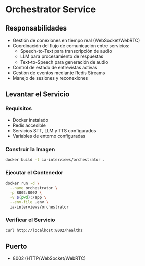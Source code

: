 # Orchestrator Service

## Responsabilidades
- Gestión de conexiones en tiempo real (WebSocket/WebRTC)
- Coordinación del flujo de comunicación entre servicios:
  * Speech-to-Text para transcripción de audio
  * LLM para procesamiento de respuestas
  * Text-to-Speech para generación de audio
- Control de estado de entrevistas activas
- Gestión de eventos mediante Redis Streams
- Manejo de sesiones y reconexiones

## Levantar el Servicio

### Requisitos
- Docker instalado
- Redis accesible
- Servicios STT, LLM y TTS configurados
- Variables de entorno configuradas

### Construir la Imagen
```bash
docker build -t ia-interviews/orchestrator .
```

### Ejecutar el Contenedor
```bash
docker run -d \
  --name orchestrator \
  -p 8002:8002 \
  -v $(pwd):/app \
  --env-file .env \
  ia-interviews/orchestrator
```

### Verificar el Servicio
```bash
curl http://localhost:8002/healthz
```

## Puerto
- 8002 (HTTP/WebSocket/WebRTC)
